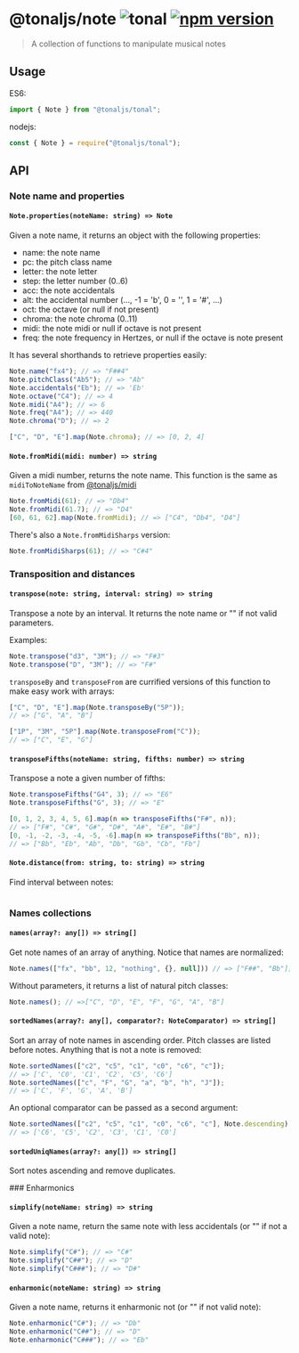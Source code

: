 # @tonaljs/note ![tonal](https://img.shields.io/badge/@tonaljs-note-yellow.svg?style=flat-square) [![npm version](https://img.shields.io/npm/v/@tonaljs/note.svg?style=flat-square)](https://www.npmjs.com/package/@tonaljs/note)

> A collection of functions to manipulate musical notes

## Usage

ES6:

```js
import { Note } from "@tonaljs/tonal";
```

nodejs:

```js
const { Note } = require("@tonaljs/tonal");
```

## API

### Note name and properties

#### `Note.properties(noteName: string) => Note`

Given a note name, it returns an object with the following properties:

- name: the note name
- pc: the pitch class name
- letter: the note letter
- step: the letter number (0..6)
- acc: the note accidentals
- alt: the accidental number (..., -1 = 'b', 0 = '', 1 = '#', ...)
- oct: the octave (or null if not present)
- chroma: the note chroma (0..11)
- midi: the note midi or null if octave is not present
- freq: the note frequency in Hertzes, or null if the octave is note present

It has several shorthands to retrieve properties easily:

```js
Note.name("fx4"); // => "F##4"
Note.pitchClass("Ab5"); // => "Ab"
Note.accidentals("Eb"); // => 'Eb'
Note.octave("C4"); // => 4
Note.midi("A4"); // => 6
Note.freq("A4"); // => 440
Note.chroma("D"); // => 2

["C", "D", "E"].map(Note.chroma); // => [0, 2, 4]
```

#### `Note.fromMidi(midi: number) => string`

Given a midi number, returns the note name. This function is the same as `midiToNoteName` from [@tonaljs/midi](/packages/midi)

```js
Note.fromMidi(61); // => "Db4"
Note.fromMidi(61.7); // => "D4"
[60, 61, 62].map(Note.fromMidi); // => ["C4", "Db4", "D4"]
```

There's also a `Note.fromMidiSharps` version:

```js
Note.fromMidiSharps(61); // => "C#4"
```

### Transposition and distances

#### `transpose(note: string, interval: string) => string`

Transpose a note by an interval. It returns the note name or "" if not valid parameters.

Examples:

```js
Note.transpose("d3", "3M"); // => "F#3"
Note.transpose("D", "3M"); // => "F#"
```

`transposeBy` and `transposeFrom` are currified versions of this function to make easy work with arrays:

```js
["C", "D", "E"].map(Note.transposeBy("5P"));
// => ["G", "A", "B"]
```

```js
["1P", "3M", "5P"].map(Note.transposeFrom("C"));
// => ["C", "E", "G"]
```

#### `transposeFifths(noteName: string, fifths: number) => string`

Transpose a note a given number of fifths:

```js
Note.transposeFifths("G4", 3); // => "E6"
Note.transposeFifths("G", 3); // => "E"

[0, 1, 2, 3, 4, 5, 6].map(n => transposeFifths("F#", n));
// => ["F#", "C#", "G#", "D#", "A#", "E#", "B#"]
[0, -1, -2, -3, -4, -5, -6].map(n => transposeFifths("Bb", n));
// => ["Bb", "Eb", "Ab", "Db", "Gb", "Cb", "Fb"]
```

#### `Note.distance(from: string, to: string) => string`

Find interval between notes:

```js
```

### Names collections

#### `names(array?: any[]) => string[]`

Get note names of an array of anything. Notice that names are normalized:

```js
Note.names(["fx", "bb", 12, "nothing", {}, null])) // => ["F##", "Bb"];
```

Without parameters, it returns a list of natural pitch classes:

```js
Note.names(); // =>["C", "D", "E", "F", "G", "A", "B"]
```

#### `sortedNames(array?: any[], comparator?: NoteComparator) => string[]`

Sort an array of note names in ascending order. Pitch classes are listed before notes. Anything that is not a note is removed:

```js
Note.sortedNames(["c2", "c5", "c1", "c0", "c6", "c"]);
// => ['C', 'C0', 'C1', 'C2', 'C5', 'C6']
Note.sortedNames(["c", "F", "G", "a", "b", "h", "J"]);
// => ['C', 'F', 'G', 'A', 'B']
```

An optional comparator can be passed as a second argument:

```js
Note.sortedNames(["c2", "c5", "c1", "c0", "c6", "c"], Note.descending);
// => ['C6', 'C5', 'C2', 'C3', 'C1', 'C0']
```

#### `sortedUniqNames(array?: any[]) => string[]`

Sort notes ascending and remove duplicates.

### Enharmonics

#### `simplify(noteName: string) => string`

Given a note name, return the same note with less accidentals (or "" if not a valid note):

```js
Note.simplify("C#"); // => "C#"
Note.simplify("C##"); // => "D"
Note.simplify("C###"); // => "D#"
```

#### `enharmonic(noteName: string) => string`

Given a note name, returns it enharmonic not (or "" if not valid note):

```js
Note.enharmonic("C#"); // => "Db"
Note.enharmonic("C##"); // => "D"
Note.enharmonic("C###"); // => "Eb"
```
